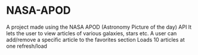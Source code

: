 # NASA-APOD

A project made using the NASA APOD (Astronomy Picture of the day) API 
It lets the user to view articles of various galaxies, stars etc.
A user can add/remove a specific article to the favorites section
Loads 10 articles at one refresh/load
